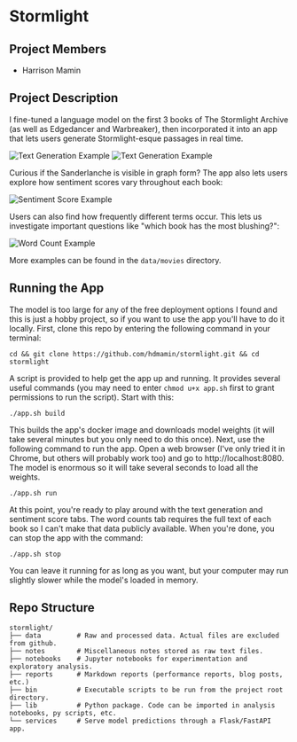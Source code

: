 # Stormlight

## Project Members
* Harrison Mamin

## Project Description

I fine-tuned a language model on the first 3 books of The Stormlight Archive (as well as Edgedancer and Warbreaker), then incorporated it into an app that lets users generate Stormlight-esque passages in real time.

![Text Generation Example](data/movies/generation-kaladin-charged.gif)
![Text Generation Example](data/movies/generation-odium.gif)

Curious if the Sanderlanche is visible in graph form? The app also lets users explore how sentiment scores vary throughout each book:

![Sentiment Score Example](data/movies/sentiment-scores.gif)

Users can also find how frequently different terms occur. This lets us investigate important questions like "which book has the most blushing?":

![Word Count Example](data/movies/counts-blush.gif)

More examples can be found in the `data/movies` directory.

## Running the App

The model is too large for any of the free deployment options I found and this is just a hobby project, so if you want to use the app you'll have to do it locally. First, clone this repo by entering the following command in your terminal:

```
cd && git clone https://github.com/hdmamin/stormlight.git && cd stormlight
```

A script is provided to help get the app up and running. It provides several useful commands (you may need to enter `chmod u+x app.sh` first to grant permissions to run the script). Start with this:

```
./app.sh build
```

This builds the app's docker image and downloads model weights (it will take several minutes but you only need to do this once). Next, use the following command to run the app. Open a web browser (I've only tried it in Chrome, but others will probably work too) and go to http://localhost:8080. The model is enormous so it will take several seconds to load all the weights.

```
./app.sh run
```

At this point, you're ready to play around with the text generation and sentiment score tabs. The word counts tab requires the full text of each book so I can't make that data publicly available. When you're done, you can stop the app with the command:

```
./app.sh stop
```

You can leave it running for as long as you want, but your computer may run slightly slower while the model's loaded in memory.

## Repo Structure
```
stormlight/
├── data         # Raw and processed data. Actual files are excluded from github.
├── notes        # Miscellaneous notes stored as raw text files.
├── notebooks    # Jupyter notebooks for experimentation and exploratory analysis.
├── reports      # Markdown reports (performance reports, blog posts, etc.)
├── bin          # Executable scripts to be run from the project root directory.
├── lib          # Python package. Code can be imported in analysis notebooks, py scripts, etc.
└── services     # Serve model predictions through a Flask/FastAPI app.
```
